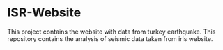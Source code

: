 # ISR-Website
This project contains the website with data from turkey earthquake. This repository contains the analysis of seismic data taken from iris website. 
